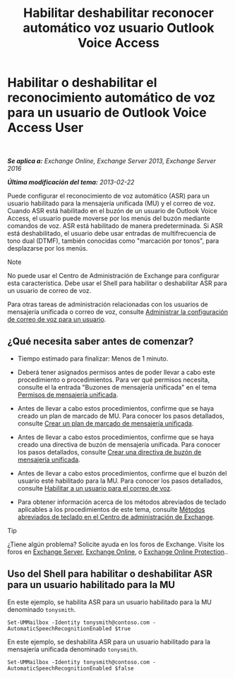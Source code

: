 ﻿---
title: 'Habilitar deshabilitar reconocer automático voz usuario Outlook Voice Access'
TOCTitle: Habilitar o deshabilitar el reconocimiento automático de voz para un usuario de Outlook Voice Access User
ms:assetid: 58f41016-e725-432b-953e-415d61e0664c
ms:mtpsurl: https://technet.microsoft.com/es-es/library/Bb232062(v=EXCHG.150)
ms:contentKeyID: 50556788
ms.date: 04/23/2018
mtps_version: v=EXCHG.150
ms.translationtype: HT
---

# Habilitar o deshabilitar el reconocimiento automático de voz para un usuario de Outlook Voice Access User

 

_**Se aplica a:** Exchange Online, Exchange Server 2013, Exchange Server 2016_

_**Última modificación del tema:** 2013-02-22_

Puede configurar el reconocimiento de voz automático (ASR) para un usuario habilitado para la mensajería unificada (MU) y el correo de voz. Cuando ASR está habilitado en el buzón de un usuario de Outlook Voice Access, el usuario puede moverse por los menús del buzón mediante comandos de voz. ASR está habilitado de manera predeterminada. Si ASR está deshabilitado, el usuario debe usar entradas de multifrecuencia de tono dual (DTMF), también conocidas como "marcación por tonos", para desplazarse por los menús. 


> [!NOTE]
> No puede usar el Centro de Administración de Exchange para configurar esta característica. Debe usar el Shell para habilitar o deshabilitar ASR para un usuario de correo de voz.



Para otras tareas de administración relacionadas con los usuarios de mensajería unificada o correo de voz, consulte [Administrar la configuración de correo de voz para un usuario](manage-voice-mail-settings-for-a-user-exchange-2013-help.md).

## ¿Qué necesita saber antes de comenzar?

  - Tiempo estimado para finalizar: Menos de 1 minuto.

  - Deberá tener asignados permisos antes de poder llevar a cabo este procedimiento o procedimientos. Para ver qué permisos necesita, consulte el la entrada "Buzones de mensajería unificada" en el tema [Permisos de mensajería unificada](unified-messaging-permissions-exchange-2013-help.md).

  - Antes de llevar a cabo estos procedimientos, confirme que se haya creado un plan de marcado de MU. Para conocer los pasos detallados, consulte [Crear un plan de marcado de mensajería unificada](create-a-um-dial-plan-exchange-2013-help.md).

  - Antes de llevar a cabo estos procedimientos, confirme que se haya creado una directiva de buzón de mensajería unificada. Para conocer los pasos detallados, consulte [Crear una directiva de buzón de mensajería unificada](create-a-um-mailbox-policy-exchange-2013-help.md).

  - Antes de llevar a cabo estos procedimientos, confirme que el buzón del usuario esté habilitado para la MU. Para conocer los pasos detallados, consulte [Habilitar a un usuario para el correo de voz](enable-a-user-for-voice-mail-exchange-2013-help.md).

  - Para obtener información acerca de los métodos abreviados de teclado aplicables a los procedimientos de este tema, consulte [Métodos abreviados de teclado en el Centro de administración de Exchange](keyboard-shortcuts-in-the-exchange-admin-center-exchange-online-protection-help.md).


> [!TIP]
> ¿Tiene algún problema? Solicite ayuda en los foros de Exchange. Visite los foros en <A href="https://go.microsoft.com/fwlink/p/?linkid=60612">Exchange Server</A>, <A href="https://go.microsoft.com/fwlink/p/?linkid=267542">Exchange Online</A>, o <A href="https://go.microsoft.com/fwlink/p/?linkid=285351">Exchange Online Protection</A>..



## Uso del Shell para habilitar o deshabilitar ASR para un usuario habilitado para la MU

En este ejemplo, se habilita ASR para un usuario habilitado para la MU denominado `tonysmith`.

    Set-UMMailbox -Identity tonysmith@contoso.com -AutomaticSpeechRecognitionEnabled $true

En este ejemplo, se deshabilita ASR para un usuario habilitado para la mensajería unificada denominado `tonysmith`.

    Set-UMMailbox -Identity tonysmith@contoso.com -AutomaticSpeechRecognitionEnabled $false

